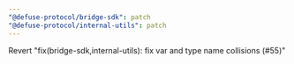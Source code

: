 ```yaml
---
"@defuse-protocol/bridge-sdk": patch
"@defuse-protocol/internal-utils": patch
---
```


Revert "fix(bridge-sdk,internal-utils): fix var and type name collisions (#55)"